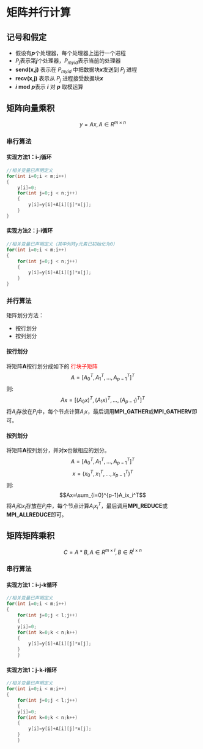 # 矩阵并行计算
## 记号和假定
* 假设有***p***个处理器，每个处理器上运行一个进程
* $P_j$表示第***j***个处理器，$P_{myid}$表示当前的处理器
* **send(x,j)** 表示在 $P_{myid}$ 中把数据块***x***发送到 $P_j$ 进程
*  **recv(x,j)** 表示从 $P_j$ 进程接受数据块***x***
*  ***i*** **mod** ***p***表示 ***i*** 对 ***p*** 取模运算
  

## 矩阵向量乘积

$$y=Ax , A\in R^{m\times n}$$

### 串行算法
#### 实现方法1：i-j循环

```C++
//相关变量已声明定义
for(int i=0;i < m;i++)
{
    y[i]=0;
    for(int j=0;j < n;j++)
    {
        y[i]=y[i]+A[i][j]*x[j];
    }
}

```
#### 实现方法2：j-i循环

```C++
//相关变量已声明定义（其中列阵y元素已初始化为0）
for(int i=0;i < m;i++)
{
    for(int j=0;j < n;j++)
    {
        y[i]=y[i]+A[i][j]*x[j];
    }
}

```
### 并行算法
矩阵划分方法：
* 按行划分
* 按列划分
#### 按行划分
将矩阵**A**按行划分成如下的<font color=#FF0000> 行块子矩阵</font>  
$$A=[A_0^T,A_1^T,...,A_{p-1}^T]^T$$
则:
$$Ax=[(A_0x)^T,(A_1x)^T,...,(A_{p-1})^T]^T$$
将$A_i$存放在$P_i$中，每个节点计算$A_ix$，最后调用**MPI_GATHER**或**MPI_GATHERV**即可。

#### 按列划分
将矩阵**A**按列划分，并对**x**也做相应的划分。
$$A=[A_0^T,A_1^T,...,A_{p-1}^T]^T$$
$$x=(x_0^T,x_1^T,...,x_{p-1}^T)^T$$
则:
$$Ax=\sum_{i=0}^{p-1}A_ix_i^T$$
将$A_i$和$x_i$存放在$P_i$中，每个节点计算$A_ix_i^T$，最后调用**MPI_REDUCE**或**MPI_ALLREDUCE**即可。

## 矩阵矩阵乘积
$$C=A*B  ,A\in R^{m\times l},B\in R^{l\times n}$$
### 串行算法
#### 实现方法1：i-j-k循环
```C++
//相关变量已声明定义
for(int i=0;i < m;i++)
{
    for(int j=0;j < l;j++)
    {
    y[i]=0;
    for(int k=0;k < n;k++)
    {
        y[i]=y[i]+A[i][j]*x[j];
    }
    }

```
#### 实现方法1：j-k-i循环
```C++
//相关变量已声明定义
for(int i=0;i < m;i++)
{
    for(int j=0;j < l;j++)
    {
    y[i]=0;
    for(int k=0;k < n;k++)
    {
        y[i]=y[i]+A[i][j]*x[j];
    }
    }

```